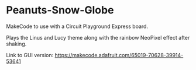 # Peanuts-Snow-Globe
MakeCode to use with a Circuit Playground Express board. 

Plays the Linus and Lucy theme along with the rainbow NeoPixel effect after shaking.

Link to GUI version: https://makecode.adafruit.com/65019-70628-39914-53641
